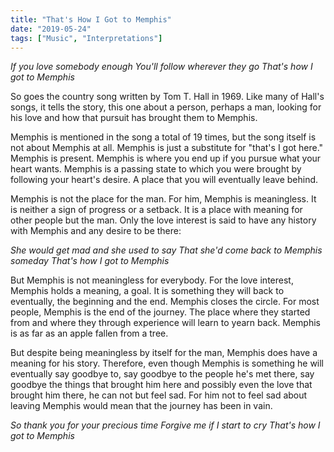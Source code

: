 ```yaml
---
title: "That's How I Got to Memphis"
date: "2019-05-24"
tags: ["Music", "Interpretations"]
---
```


_If you love somebody enough You'll follow wherever they go That's how I got to Memphis_

So goes the country song written by Tom T. Hall in 1969. Like many of Hall's songs, it tells the story, this one about a person, perhaps a man, looking for his love and how that pursuit has brought them to Memphis.

Memphis is mentioned in the song a total of 19 times, but the song itself is not about Memphis at all. Memphis is just a substitute for "that's I got here." Memphis is present. Memphis is where you end up if you pursue what your heart wants. Memphis is a passing state to which you were brought by following your heart's desire. A place that you will eventually leave behind.

Memphis is not the place for the man. For him, Memphis is meaningless. It is neither a sign of progress or a setback. It is a place with meaning for other people but the man. Only the love interest is said to have any history with Memphis and any desire to be there:

_She would get mad and she used to say That she'd come back to Memphis someday That's how I got to Memphis_

But Memphis is not meaningless for everybody. For the love interest, Memphis holds a meaning, a goal. It is something they will back to eventually, the beginning and the end. Memphis closes the circle. For most people, Memphis is the end of the journey. The place where they started from and where they through experience will learn to yearn back. Memphis is as far as an apple fallen from a tree.

But despite being meaningless by itself for the man, Memphis does have a meaning for his story. Therefore, even though Memphis is something he will eventually say goodbye to, say goodbye to the people he's met there, say goodbye the things that brought him here and possibly even the love that brought him there, he can not but feel sad. For him not to feel sad about leaving Memphis would mean that the journey has been in vain.

_So thank you for your precious time_ _Forgive me if I start to cry That's how I got to Memphis_
